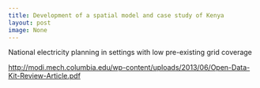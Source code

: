 ```yaml
---
title: Development of a spatial model and case study of Kenya 
layout: post
image: None
---
```


 National electricity planning in settings with low pre-existing grid coverage
       
http://modi.mech.columbia.edu/wp-content/uploads/2013/06/Open-Data-Kit-Review-Article.pdf
